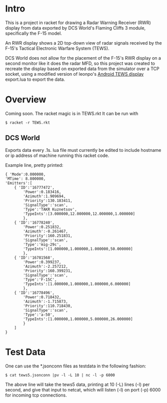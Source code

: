 Intro
=====
This is a project in racket for drawing a Radar Warning Receiver (RWR)
display from data exported by DCS World's Flaming Cliffs 3 module,
specifically the F-15 model.

An RWR display shows a 2D top-down view of radar signals received by
the F-15's Tactical Electronic Warfare System (TEWS).

DCS World does not allow for the placement of the F-15's RWR display
on a second monitor like it does the radar MFD, so this project was
created to recreate the display based on exported data from the simulator
over a TCP socket, using a modified version of leonpo's [Android TEWS
display](http://forums.eagle.ru/showthread.php?t=100057) export.lua to
export the data.


Overview
========
Coming soon.
The racket magic is in TEWS.rkt
It can be run with

	$ racket -r TEWS.rkt


DCS World
--------
Exports data every .1s.
lua file must currently be edited to include hostname or ip address of
machine running this racket code.

Example line, pretty printed:

	{ 'Mode':0.000000,
	'MTime': 8.800000, 
	'Emitters':[ 
		{ 'ID':'16777472', 
			'Power':0.183416, 
			'Azimuth':1.909694, 
			'Priority':130.183411, 
			'SignalType':'scan', 
			'Type':'TAKR Kuznetsov', 
			'TypeInts':[3.000000,12.000000,12.000000,1.000000] 
			},
		{ 'ID':'16778240', 
			'Power':0.251832, 
			'Azimuth':-0.261467,
			'Priority':160.251831, 
			'SignalType':'scan', 
			'Type':'mig-29c', 
			'TypeInts':[1.000000,1.000000,1.000000,50.000000] 
			},
		{ 'ID':'16781568', 
			'Power':0.399237, 
			'Azimuth':-2.257212, 
			'Priority':160.399231, 
			'SignalType':'scan', 
			'Type':'F-15C', 
			'TypeInts':[1.000000,1.000000,1.000000,6.000000] 
			},
		{ 'ID':'16778496', 
			'Power':0.718432, 
			'Azimuth':-1.715873, 
			'Priority':110.718430, 
			'SignalType':'scan', 
			'Type':'a-50', 
			'TypeInts':[1.000000,1.000000,5.000000,26.000000] 
			}
		] 
	}


Test Data
=========

One can use the \*.jsonconn files as testdata in the following fashion:

	$ cat tews5.jsonconn |pv -l -L 10 | nc -l -p 6000

The above line will take the tews5 data, printing at 10 (-L) lines (-l)
per second, and give that input to netcat, which will listen (-l) on port
(-p) 6000 for incoming tcp connections.
